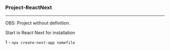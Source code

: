 ### Project-ReactNext

---

OBS: Project without definition.

Start in React Next for installation

1 - `npx create-next-app namefile`
